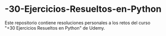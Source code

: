 # -30-Ejercicios-Resueltos-en-Python
Este repositorio contiene resoluciones personales a los retos del curso "+30 Ejercicios Resueltos en Python" de Udemy.
